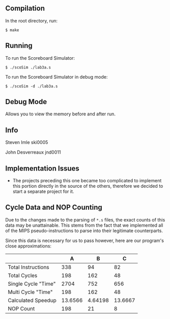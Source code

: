 ## Compilation

In the root directory, run:

`$ make`

## Running

To run the Scoreboard Simulator:

`$ ./scoSim ./lab3a.s`

To run the Scoreboard Simulator in debug mode:

`$ ./scoSim -d ./lab3a.s`

## Debug Mode

Allows you to view the memory before and after run.

## Info

Steven Imle
ski0005

John Desverreaux
jnd0011

## Implementation Issues

* The projects preceding this one became too complicated to implement
this portion directly in the source of the others, therefore we
decided to start a separate project for it.

## Cycle Data and NOP Counting

Due to the changes made to the parsing of `*.s` files, the exact
counts of this data may be unattainable. This stems from the fact that
we implemented all of the MIPS pseudo-instructions to parse into their
legitimate counterparts.

Since this data is necessary for us to pass however, here are our
program's close approximations:


|                     | A       | B       | C       |
|---------------------|---------|---------|---------|
| Total Instructions  | 338     | 94      | 82      |
| Total Cycles        | 198     | 162     | 48      |
| Single Cycle "Time" | 2704    | 752     | 656     |
| Multi Cycle "Time"  | 198     | 162     | 48      |
| Calculated Speedup  | 13.6566 | 4.64198 | 13.6667 |
| NOP Count           | 198     | 21      | 8       |